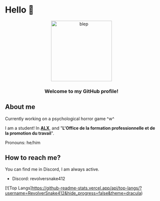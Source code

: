 # Hello 👋
<div align="center">
  <img width="200" height="200" src="https://gcdnb.pbrd.co/images/CVvzMxntevZV.gif?o=1" alt="blep">
</div>
<h3 align="center">Welcome to my GitHub profile!</h3>
<div>
  <h2>About me</h2>
  <p>Currently working on a psychological horror game ^w^</p>
  <p>I am a student! In <a href="https://www.alxafrica.com/"><b>ALX</b></a>, and "<b>L'Office de la formation professionnelle et de la promotion du travail</b>".</p>
  <p>Pronouns: he/him</p>
  <h2>How to reach me?</h2>
  <p>You can find me in Discord, I am always active.</p>
  <ul>
    <li>Discord: revolversnake412</li>
  </ul>
</div>

[![Top Langs]https://github-readme-stats.vercel.app/api/top-langs/?username=RevolverSnake412&hide_progress=false&theme=dracula)
